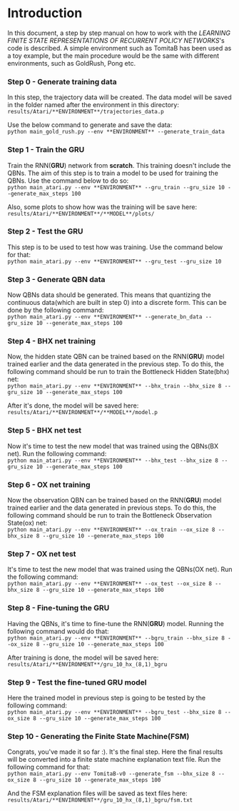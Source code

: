 # Introduction
In this document, a step by step manual on how to work with the *LEARNING FINITE STATE REPRESENTATIONS OF RECURRENT POLICY NETWORKS*'s code is described. A simple environment such as TomitaB has been used as a toy example, but the main procedure would be the same with different environments, such as GoldRush, Pong etc.

### Step 0 - Generate training data
In this step, the trajectory data will be created. The data model will be saved in the folder named after the environment in this directory: <br/>`results/Atari/**ENVIRONMENT**/trajectories_data.p`

Use the below command to generate and save the data:
<br/>`python main_gold_rush.py --env **ENVIRONMENT** --generate_train_data`

### Step 1 - Train the GRU
Train the RNN(**GRU**) network from **scratch**. This training doesn't include the QBNs. The aim of this step is to train a model to be used for training the QBNs.
Use the command below to do so:
<br/>`python main_atari.py --env **ENVIRONMENT** --gru_train --gru_size 10 --generate_max_steps 100`

Also, some plots to show how was the training will be save here:<br />`results/Atari/**ENVIRONMENT**/**MODEL**/plots/`

### Step 2 - Test the GRU
This step is to be used to test how was training. Use the command below for that:
<br/>`python main_atari.py --env **ENVIRONMENT** --gru_test --gru_size 10`

### Step 3 - Generate QBN data
Now QBNs data should be generated. This means that quantizing the continuous data(which are built in step 0) into a discrete form. This can be done by the following command:
<br/>`python main_atari.py --env **ENVIRONMENT** --generate_bn_data --gru_size 10 --generate_max_steps 100`

### Step 4 - BHX net training
Now, the hidden state QBN can be trained based on the RNN(**GRU**) model trained earlier and the data generated in the previous step. To do this, the following command should be run to train the Bottleneck Hidden State(bhx) net:
<br/>`python main_atari.py --env **ENVIRONMENT** --bhx_train --bhx_size 8 --gru_size 10 --generate_max_steps 100`

After it's done, the model will be saved here:<br/>`results/Atari/**ENVIRONMENT**/**MODEL**/model.p`


### Step 5 - BHX net test
Now it's time to test the new model that was trained using the QBNs(BX net). Run the following command:<br/>
`python main_atari.py --env **ENVIRONMENT** --bhx_test --bhx_size 8 --gru_size 10 --generate_max_steps 100`

### Step 6 - OX net training
Now the observation QBN can be trained based on the RNN(**GRU**) model trained earlier and the data generated in previous steps. To do this, the following command should be run to train the Bottleneck Observation State(ox) net:<br/>
`python main_atari.py --env **ENVIRONMENT** --ox_train --ox_size 8 --bhx_size 8 --gru_size 10 --generate_max_steps 100`

### Step 7 - OX net test
It's time to test the new model that was trained using the QBNs(OX net). Run the following command:<br/>
`python main_atari.py --env **ENVIRONMENT** --ox_test --ox_size 8 --bhx_size 8 --gru_size 10 --generate_max_steps 100`

### Step 8 - Fine-tuning the GRU
Having the QBNs, it's time to fine-tune the RNN(**GRU**) model. Running the following command would do that:<br/>
`python main_atari.py --env **ENVIRONMENT** --bgru_train --bhx_size 8 --ox_size 8 --gru_size 10 --generate_max_steps 100`

After training is done, the model will be saved here:<br/> `results/Atari/**ENVIRONMENT**/gru_10_hx_(8,1)_bgru`

### Step 9 - Test the fine-tuned GRU model
Here the trained model in previous step is going to be tested by the following command:<br/>
`python main_atari.py --env **ENVIRONMENT** --bgru_test --bhx_size 8 --ox_size 8 --gru_size 10 --generate_max_steps 100`

### Step 10 - Generating the Finite State Machine(FSM)
Congrats, you've made it so far :). It's the final step. Here the final results will be converted into a finite state machine explanation text file. Run the following command for that:<br/>
`python main_atari.py --env TomitaB-v0 --generate_fsm --bhx_size 8 --ox_size 8 --gru_size 10 --generate_max_steps 100`

And the FSM explanation files will be saved as text files here:<br/>`results/Atari/**ENVIRONMENT**/gru_10_hx_(8,1)_bgru/fsm.txt`
